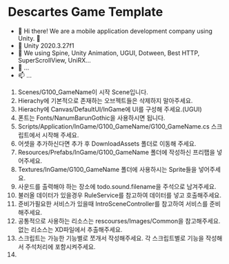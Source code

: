 # Descartes Game Template

- 👋 Hi there! We are a mobile application development company using Unity. 🚀
- 👀 Unity 2020.3.27f1
- 🌱 We using Spine, Unity Animation, UGUI, Dotween, Best HTTP, SuperScrollView, UniRX...
- 💞️ ...
- 📫 ...

1. Scenes/G100_GameName이 시작 Scene입니다.
2. Hierachy에 기본적으로 존재하는 오브젝트들은 삭제하지 말아주세요.
3. Hierachy에 Canvas/DefaultUI/InGame에 UI를 구성해 주세요.(UGUI)
4. 폰트는 Fonts/NanumBarunGothic을 사용하시면 됩니다.
5. Scripts/Application/InGame/G100_GameName/G100_GameName.cs 스크립트에서 시작해 주세요.
6. 어셋을 추가하신다면 추가 후 DownloadAssets 폴더로 이동해 주세요.
7. Resources/Prefabs/InGame/G100_GameName 폴더에 작성하신 프리팹을 넣어주세요.
8. Textures/InGame/G100_GameName 폴더에 사용하시는 Sprite들을 넣어주세요.
9. 사운드를 출력해야 하는 장소에 todo.sound.filename을 주석으로 남겨주세요.
10. 불러올 데이터가 있을경우 RuleService를 참고하여 데이터를 넣고 호출해주세요.
11. 준비가필요한 서비스가 있을때 IntroSceneController를 참고하여 서비스를 준비해주세요.
12. 공통적으로 사용하는 리소스는 rescourses/Images/Common을 참고해주세요. 없는 리소스는 XD파일에서 추출해주세요.
13. 스크립트는 가능한 기능별로 쪼개서 작성해주세요. 각 스크립트별로 기능을 작성해서 주석처리에 포함시켜주세요.
14. 
